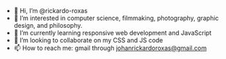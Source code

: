 - 👋 Hi, I’m @rickardo-roxas
- 👀 I’m interested in computer science, filmmaking, photography, graphic design, and philosophy.
- 🌱 I’m currently learning responsive web development and JavaScript
- 💞️ I’m looking to collaborate on my CSS and JS code
- 📫 How to reach me: gmail through johanrickardoroxas@gmail.com

<!---
rickardo-roxas/rickardo-roxas is a ✨ special ✨ repository because its `README.md` (this file) appears on your GitHub profile.
You can click the Preview link to take a look at your changes.
--->
